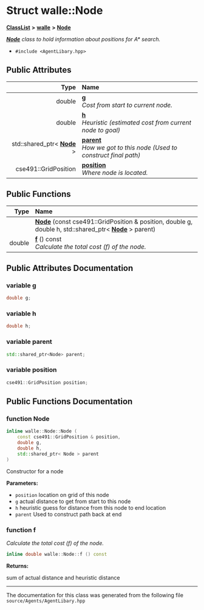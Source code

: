 

# Struct walle::Node



[**ClassList**](annotated.md) **>** [**walle**](namespacewalle.md) **>** [**Node**](structwalle_1_1_node.md)



[_**Node**_](structwalle_1_1_node.md) _class to hold information about positions for A\* search._

* `#include <AgentLibary.hpp>`





















## Public Attributes

| Type | Name |
| ---: | :--- |
|  double | [**g**](#variable-g)  <br>_Cost from start to current node._  |
|  double | [**h**](#variable-h)  <br>_Heuristic (estimated cost from current node to goal)_  |
|  std::shared\_ptr&lt; [**Node**](structwalle_1_1_node.md) &gt; | [**parent**](#variable-parent)  <br>_How we got to this node (Used to construct final path)_  |
|  cse491::GridPosition | [**position**](#variable-position)  <br>_Where node is located._  |
















## Public Functions

| Type | Name |
| ---: | :--- |
|   | [**Node**](#function-node) (const cse491::GridPosition & position, double g, double h, std::shared\_ptr&lt; [**Node**](structwalle_1_1_node.md) &gt; parent) <br> |
|  double | [**f**](#function-f) () const<br>_Calculate the total cost (f) of the node._  |




























## Public Attributes Documentation




### variable g 

```C++
double g;
```






### variable h 

```C++
double h;
```






### variable parent 

```C++
std::shared_ptr<Node> parent;
```






### variable position 

```C++
cse491::GridPosition position;
```



## Public Functions Documentation




### function Node 


```C++
inline walle::Node::Node (
    const cse491::GridPosition & position,
    double g,
    double h,
    std::shared_ptr< Node > parent
) 
```



Constructor for a node 

**Parameters:**


* `position` location on grid of this node 
* `g` actual distance to get from start to this node 
* `h` heuristic guess for distance from this node to end location 
* `parent` Used to construct path back at end 




        



### function f 

_Calculate the total cost (f) of the node._ 
```C++
inline double walle::Node::f () const
```





**Returns:**

sum of actual distance and heuristic distance 





        

------------------------------
The documentation for this class was generated from the following file `source/Agents/AgentLibary.hpp`

